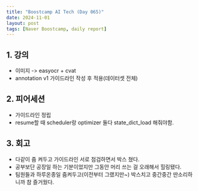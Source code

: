 ```yaml
---
title: "Boostcamp AI Tech (Day 065)"
date: 2024-11-01
layout: post
tags: [Naver Boostcamp, daily report]
---
```

## 1. 강의
- 이미지 -> easyocr + cvat
- annotation v1 가이드라인 작성 후 적용(데이터셋 전체)

## 2. 피어세션
- 가이드라인 정립
- resume할 때
scheduler랑 optimizer 둘다
state_dict_load 해줘야함. 


## 3. 회고
- 다같이 줌 켜두고 가이드라인 서로 점검하면서 박스 쳤다.
- 공부보단 공장일 하는 기분이었지만 그동안 머리 쓰는 걸 오래해서 힐링됐다.
- 팀원들과 하루온종일 줌켜두고(이전부터 그랬지만~) 박스치고 중간중간 딴소리하니까 참 즐거웠다.